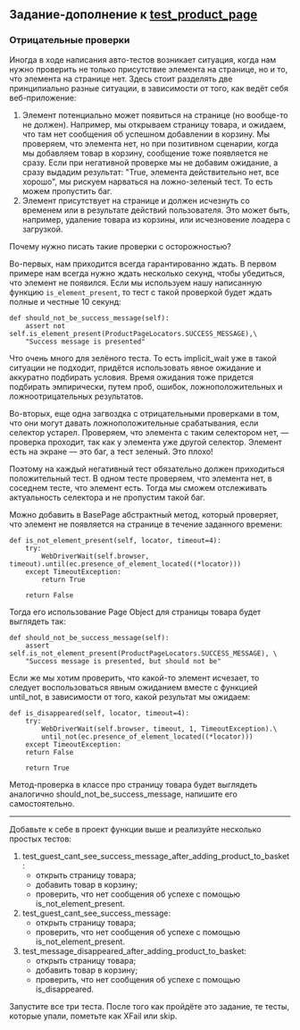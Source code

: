 ## Задание-дополнение к [test_product_page](../solutions/page_object/test_product_page.py)

### Отрицательные проверки

Иногда в ходе написания авто-тестов возникает ситуация, когда нам нужно проверить не только присутствие элемента на
странице, но и то, что элемента на странице нет. Здесь стоит разделять две принципиально разные ситуации, в зависимости
от того, как ведёт себя веб-приложение:

1) Элемент потенциально может появиться на странице (но вообще-то не должен). Например, мы открываем страницу товара, и
   ожидаем, что там нет сообщения об успешном добавлении в корзину. Мы проверяем, что элемента нет, но при позитивном
   сценарии, когда мы добавляем товар в корзину, сообщение тоже появляется не сразу. Если при негативной проверке мы не
   добавим ожидание, а сразу выдадим результат: "True, элемента действительно нет, все хорошо", мы рискуем нарваться на
   ложно-зеленый тест. То есть можем пропустить баг.
2) Элемент присутствует на странице и должен исчезнуть со временем или в результате действий пользователя. Это может
   быть, например, удаление товара из корзины, или исчезновение лоадера с загрузкой.

Почему нужно писать такие проверки с осторожностью?

Во-первых, нам приходится всегда гарантированно ждать. В первом примере нам всегда нужно ждать несколько секунд, чтобы
убедиться, что элемент не появился. Если мы используем нашу написанную функцию `is_element_present`, то тест с такой
проверкой будет ждать полные и честные 10 секунд:

```
def should_not_be_success_message(self):
    assert not self.is_element_present(ProductPageLocators.SUCCESS_MESSAGE),\
    "Success message is presented"
```

Что очень много для зелёного теста. То есть implicit_wait уже в такой ситуации не подходит, придётся использовать явное
ожидание и аккуратно подбирать условия. Время ожидания тоже придется подбирать эмпирически, путем проб, ошибок,
ложноположительных и ложноотрицательных результатов.

Во-вторых, еще одна загвоздка с отрицательными проверками в том, что они могут давать ложноположительные срабатывания,
если селектор устарел. Проверяем, что элемента с таким селектором нет, — проверка проходит, так как у элемента уже
другой селектор. Элемент есть на экране — это баг, а тест зеленый. Это плохо!

Поэтому на каждый негативный тест обязательно должен приходиться положительный тест. В одном тесте проверяем, что
элемента нет, в соседнем тесте, что элемент есть. Тогда мы сможем отслеживать актуальность селектора и не пропустим
такой баг.

Можно добавить в BasePage абстрактный метод, который проверяет, что элемент не появляется на странице в течение
заданного времени:

```
def is_not_element_present(self, locator, timeout=4):
    try:
        WebDriverWait(self.browser, timeout).until(ec.presence_of_element_located((*locator)))
    except TimeoutException:
        return True

    return False
```

Тогда его использование Page Object для страницы товара будет выглядеть так:

```
def should_not_be_success_message(self):
    assert self.is_not_element_present(ProductPageLocators.SUCCESS_MESSAGE), \
    "Success message is presented, but should not be"
```

Если же мы хотим проверить, что какой-то элемент исчезает, то следует воспользоваться явным ожиданием вместе с функцией
until_not, в зависимости от того, какой результат мы ожидаем:

```
def is_disappeared(self, locator, timeout=4):
    try:
        WebDriverWait(self.browser, timeout, 1, TimeoutException).\
        until_not(ec.presence_of_element_located((*locator)))
    except TimeoutException:
    return False

    return True
```

Метод-проверка в классе про страницу товара будет выглядеть аналогично should_not_be_success_message, напишите его
самостоятельно.

___
Добавьте к себе в проект функции выше и реализуйте несколько простых тестов:

1) test_guest_cant_see_success_message_after_adding_product_to_basket:
    * открыть страницу товара;
    * добавить товар в корзину;
    * проверить, что нет сообщения об успехе с помощью is_not_element_present.
2) test_guest_cant_see_success_message:
    * открыть страницу товара;
    * проверить, что нет сообщения об успехе с помощью is_not_element_present.
3) test_message_disappeared_after_adding_product_to_basket:
    * открыть страницу товара;
    * добавить товар в корзину;
    * проверить, что нет сообщения об успехе с помощью is_disappeared.

Запустите все три теста. После того как пройдёте это задание, те тесты, которые упали, пометьте как XFail или skip.
